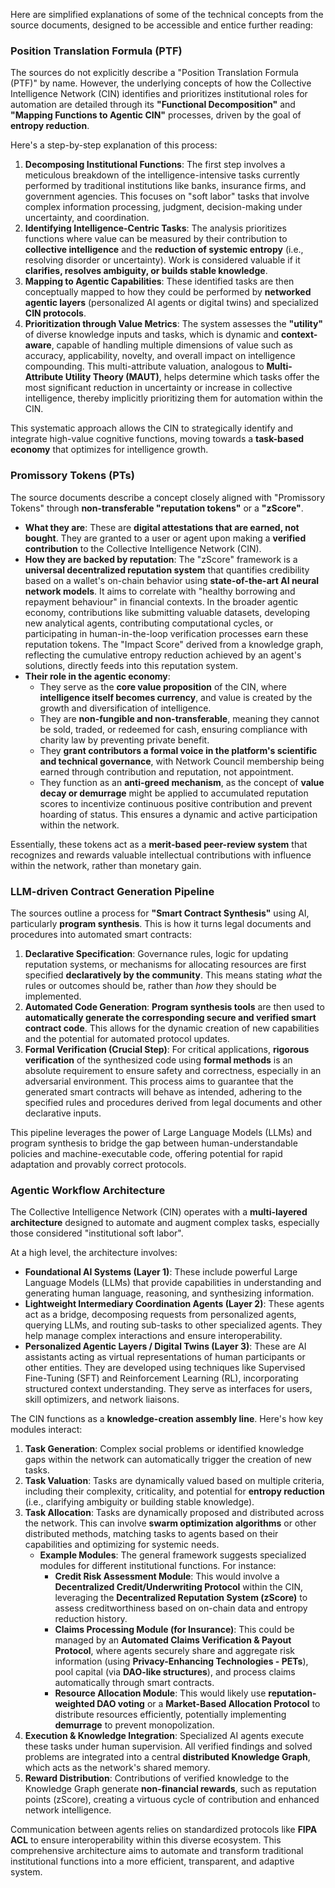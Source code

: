 Here are simplified explanations of some of the technical concepts from the source documents, designed to be accessible and entice further reading:

### Position Translation Formula (PTF)

The sources do not explicitly describe a "Position Translation Formula (PTF)" by name. However, the underlying concepts of how the Collective Intelligence Network (CIN) identifies and prioritizes institutional roles for automation are detailed through its **"Functional Decomposition"** and **"Mapping Functions to Agentic CIN"** processes, driven by the goal of **entropy reduction**.

Here's a step-by-step explanation of this process:

1.  **Decomposing Institutional Functions**: The first step involves a meticulous breakdown of the intelligence-intensive tasks currently performed by traditional institutions like banks, insurance firms, and government agencies. This focuses on "soft labor" tasks that involve complex information processing, judgment, decision-making under uncertainty, and coordination.
2.  **Identifying Intelligence-Centric Tasks**: The analysis prioritizes functions where value can be measured by their contribution to **collective intelligence** and the **reduction of systemic entropy** (i.e., resolving disorder or uncertainty). Work is considered valuable if it **clarifies, resolves ambiguity, or builds stable knowledge**.
3.  **Mapping to Agentic Capabilities**: These identified tasks are then conceptually mapped to how they could be performed by **networked agentic layers** (personalized AI agents or digital twins) and specialized **CIN protocols**.
4.  **Prioritization through Value Metrics**: The system assesses the **"utility"** of diverse knowledge inputs and tasks, which is dynamic and **context-aware**, capable of handling multiple dimensions of value such as accuracy, applicability, novelty, and overall impact on intelligence compounding. This multi-attribute valuation, analogous to **Multi-Attribute Utility Theory (MAUT)**, helps determine which tasks offer the most significant reduction in uncertainty or increase in collective intelligence, thereby implicitly prioritizing them for automation within the CIN.

This systematic approach allows the CIN to strategically identify and integrate high-value cognitive functions, moving towards a **task-based economy** that optimizes for intelligence growth.

### Promissory Tokens (PTs)

The source documents describe a concept closely aligned with "Promissory Tokens" through **non-transferable "reputation tokens"** or a **"zScore"**.

*   **What they are**: These are **digital attestations that are earned, not bought**. They are granted to a user or agent upon making a **verified contribution** to the Collective Intelligence Network (CIN).
*   **How they are backed by reputation**: The "zScore" framework is a **universal decentralized reputation system** that quantifies credibility based on a wallet's on-chain behavior using **state-of-the-art AI neural network models**. It aims to correlate with "healthy borrowing and repayment behaviour" in financial contexts. In the broader agentic economy, contributions like submitting valuable datasets, developing new analytical agents, contributing computational cycles, or participating in human-in-the-loop verification processes earn these reputation tokens. The "Impact Score" derived from a knowledge graph, reflecting the cumulative entropy reduction achieved by an agent's solutions, directly feeds into this reputation system.
*   **Their role in the agentic economy**:
    *   They serve as the **core value proposition** of the CIN, where **intelligence itself becomes currency**, and value is created by the growth and diversification of intelligence.
    *   They are **non-fungible and non-transferable**, meaning they cannot be sold, traded, or redeemed for cash, ensuring compliance with charity law by preventing private benefit.
    *   They **grant contributors a formal voice in the platform's scientific and technical governance**, with Network Council membership being earned through contribution and reputation, not appointment.
    *   They function as an **anti-greed mechanism**, as the concept of **value decay or demurrage** might be applied to accumulated reputation scores to incentivize continuous positive contribution and prevent hoarding of status. This ensures a dynamic and active participation within the network.

Essentially, these tokens act as a **merit-based peer-review system** that recognizes and rewards valuable intellectual contributions with influence within the network, rather than monetary gain.

### LLM-driven Contract Generation Pipeline

The sources outline a process for **"Smart Contract Synthesis"** using AI, particularly **program synthesis**. This is how it turns legal documents and procedures into automated smart contracts:

1.  **Declarative Specification**: Governance rules, logic for updating reputation systems, or mechanisms for allocating resources are first specified **declaratively by the community**. This means stating *what* the rules or outcomes should be, rather than *how* they should be implemented.
2.  **Automated Code Generation**: **Program synthesis tools** are then used to **automatically generate the corresponding secure and verified smart contract code**. This allows for the dynamic creation of new capabilities and the potential for automated protocol updates.
3.  **Formal Verification (Crucial Step)**: For critical applications, **rigorous verification** of the synthesized code using **formal methods** is an absolute requirement to ensure safety and correctness, especially in an adversarial environment. This process aims to guarantee that the generated smart contracts will behave as intended, adhering to the specified rules and procedures derived from legal documents and other declarative inputs.

This pipeline leverages the power of Large Language Models (LLMs) and program synthesis to bridge the gap between human-understandable policies and machine-executable code, offering potential for rapid adaptation and provably correct protocols.

### Agentic Workflow Architecture

The Collective Intelligence Network (CIN) operates with a **multi-layered architecture** designed to automate and augment complex tasks, especially those considered "institutional soft labor".

At a high level, the architecture involves:

*   **Foundational AI Systems (Layer 1)**: These include powerful Large Language Models (LLMs) that provide capabilities in understanding and generating human language, reasoning, and synthesizing information.
*   **Lightweight Intermediary Coordination Agents (Layer 2)**: These agents act as a bridge, decomposing requests from personalized agents, querying LLMs, and routing sub-tasks to other specialized agents. They help manage complex interactions and ensure interoperability.
*   **Personalized Agentic Layers / Digital Twins (Layer 3)**: These are AI assistants acting as virtual representations of human participants or other entities. They are developed using techniques like Supervised Fine-Tuning (SFT) and Reinforcement Learning (RL), incorporating structured context understanding. They serve as interfaces for users, skill optimizers, and network liaisons.

The CIN functions as a **knowledge-creation assembly line**. Here's how key modules interact:

1.  **Task Generation**: Complex social problems or identified knowledge gaps within the network can automatically trigger the creation of new tasks.
2.  **Task Valuation**: Tasks are dynamically valued based on multiple criteria, including their complexity, criticality, and potential for **entropy reduction** (i.e., clarifying ambiguity or building stable knowledge).
3.  **Task Allocation**: Tasks are dynamically proposed and distributed across the network. This can involve **swarm optimization algorithms** or other distributed methods, matching tasks to agents based on their capabilities and optimizing for systemic needs.
    *   **Example Modules**: The general framework suggests specialized modules for different institutional functions. For instance:
        *   **Credit Risk Assessment Module**: This would involve a **Decentralized Credit/Underwriting Protocol** within the CIN, leveraging the **Decentralized Reputation System (zScore)** to assess creditworthiness based on on-chain data and entropy reduction history.
        *   **Claims Processing Module (for Insurance)**: This could be managed by an **Automated Claims Verification & Payout Protocol**, where agents securely share and aggregate risk information (using **Privacy-Enhancing Technologies - PETs**), pool capital (via **DAO-like structures**), and process claims automatically through smart contracts.
        *   **Resource Allocation Module**: This would likely use **reputation-weighted DAO voting** or a **Market-Based Allocation Protocol** to distribute resources efficiently, potentially implementing **demurrage** to prevent monopolization.
4.  **Execution & Knowledge Integration**: Specialized AI agents execute these tasks under human supervision. All verified findings and solved problems are integrated into a central **distributed Knowledge Graph**, which acts as the network's shared memory.
5.  **Reward Distribution**: Contributions of verified knowledge to the Knowledge Graph generate **non-financial rewards**, such as reputation points (zScore), creating a virtuous cycle of contribution and enhanced network intelligence.

Communication between agents relies on standardized protocols like **FIPA ACL** to ensure interoperability within this diverse ecosystem. This comprehensive architecture aims to automate and transform traditional institutional functions into a more efficient, transparent, and adaptive system.